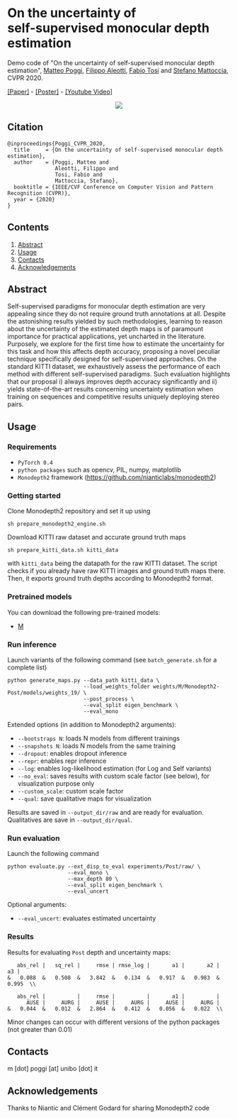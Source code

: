 # On the uncertainty of <br> self-supervised monocular depth estimation

Demo code of "On the uncertainty of self-supervised monocular depth estimation", [Matteo Poggi](https://vision.disi.unibo.it/~mpoggi/), [Filippo Aleotti](https://filippoaleotti.github.io/website/), [Fabio Tosi](https://vision.disi.unibo.it/~ftosi/) and [Stefano Mattoccia](https://vision.disi.unibo.it/~smatt/), CVPR 2020.

[[Paper]](https://mattpoggi.github.io/assets/papers/poggi2020cvpr.pdf) - [[Poster]](https://mattpoggi.github.io/assets/papers/poggi2020cvpr_poster.pdf) - [[Youtube Video]](https://www.youtube.com/watch?v=bxVPXqf4zt4)

<p align="center"> 
<img src=https://mattpoggi.github.io/assets/img/uncertainty/poggi2020cvpr.gif>
</p>

## Citation
```shell
@inproceedings{Poggi_CVPR_2020,
  title     = {On the uncertainty of self-supervised monocular depth estimation},
  author    = {Poggi, Matteo and
               Aleotti, Filippo and
               Tosi, Fabio and
               Mattoccia, Stefano},
  booktitle = {IEEE/CVF Conference on Computer Vision and Pattern Recognition (CVPR)},
  year = {2020}
}
```   

## Contents

1. [Abstract](#abstract)
2. [Usage](#usage)
3. [Contacts](#contacts)
4. [Acknowledgements](#acknowledgements)

## Abstract

Self-supervised paradigms for monocular depth estimation are very appealing since they do not require ground truth annotations at all. Despite the astonishing results yielded by such methodologies, learning to reason about the uncertainty of the estimated depth maps is of paramount importance for practical applications, yet uncharted in the literature. Purposely, we explore for the first time how to estimate the uncertainty for this task and how this affects depth accuracy, proposing a novel peculiar technique specifically designed for self-supervised approaches. On the standard KITTI dataset, we exhaustively assess the performance of each method with different self-supervised paradigms. Such evaluation highlights that our proposal i) always improves depth accuracy significantly and ii) yields state-of-the-art results concerning uncertainty estimation when training on sequences and competitive results uniquely deploying stereo pairs. 

## Usage

### Requirements

* `PyTorch 0.4` 
* `python packages` such as opencv, PIL, numpy, matplotlib
* `Monodepth2` framework (https://github.com/nianticlabs/monodepth2)

### Getting started

Clone Monodepth2 repository and set it up using

```shell
sh prepare_monodepth2_engine.sh
```

Download KITTI raw dataset and accurate ground truth maps

```shell
sh prepare_kitti_data.sh kitti_data
```

with `kitti_data` being the datapath for the raw KITTI dataset.
The script checks if you already have raw KITTI images and ground truth maps there.
Then, it exports ground truth depths according to Monodepth2 format.

### Pretrained models

You can download the following pre-trained models:

* [M](http://www.mediafire.com/file/45oh0877qux6xkd/M.zip/file)

### Run inference

Launch variants of the following command (see `batch_generate.sh` for a complete list)

```shell
python generate_maps.py --data_path kitti_data \
                        --load_weights_folder weights/M/Monodepth2-Post/models/weights_19/ \
                        --post_process \
                        --eval_split eigen_benchmark \
                        --eval_mono
```

Extended options (in addition to Monodepth2 arguments):
* `--bootstraps N`: loads N models from different trainings
* `--snapshots N`: loads N models from the same training
* `--dropout`: enables dropout inference
* `--repr`: enables repr inference
* `--log`: enables log-likelihood estimation (for Log and Self variants)
* `--no_eval`: saves results with custom scale factor (see below), for visualization purpose only
* `--custom_scale`: custom scale factor
* `--qual`: save qualitative maps for visualization

Results are saved in `--output_dir/raw` and are ready for evaluation. Qualitatives are save in `--output_dir/qual`.

### Run evaluation

Launch the following command

```shell
python evaluate.py --ext_disp_to_eval experiments/Post/raw/ \
                   --eval_mono \
                   --max_depth 80 \
                   --eval_split eigen_benchmark \
                   --eval_uncert
```

Optional arguments:
* `--eval_uncert`: evaluates estimated uncertainty

### Results

Results for evaluating `Post` depth and uncertainty maps:

```
   abs_rel |   sq_rel |     rmse | rmse_log |       a1 |       a2 |       a3 |
&   0.088  &   0.508  &   3.842  &   0.134  &   0.917  &   0.983  &   0.995  \\

   abs_rel |          |     rmse |          |       a1 |          |
      AUSE |     AURG |     AUSE |     AURG |     AUSE |     AURG |
&   0.044  &   0.012  &   2.864  &   0.412  &   0.056  &   0.022  \\
```
Minor changes can occur with different versions of the python packages (not greater than 0.01)

## Contacts
m [dot] poggi [at] unibo [dot] it

## Acknowledgements

Thanks to Niantic and Clément Godard for sharing Monodepth2 code
